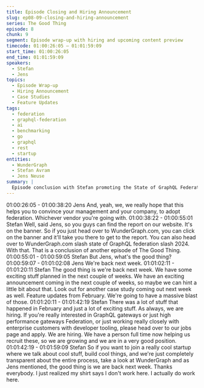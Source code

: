 ```yaml
---
title: Episode Closing and Hiring Announcement
slug: ep08-09-closing-and-hiring-announcement
series: The Good Thing
episode: 8
chunk: 9
segment: Episode wrap-up with hiring and upcoming content preview
timecode: 01:00:26:05 – 01:01:59:09
start_time: 01:00:26:05
end_time: 01:01:59:09
speakers:
  - Stefan
  - Jens
topics:
  - Episode Wrap-up
  - Hiring Announcement
  - Case Studies
  - Feature Updates
tags:
  - federation
  - graphql-federation
  - ai
  - benchmarking
  - go
  - graphql
  - rest
  - startup
entities:
  - WunderGraph
  - Stefan Avram
  - Jens Neuse
summary: |
  Episode conclusion with Stefan promoting the State of GraphQL Federation report and announcing active hiring across the organization. Discussion of upcoming content including case studies, feature announcements, and team growth with dedicated recruiting support, emphasizing WunderGraph's transparency and growth trajectory.
---
```


01:00:26:05 - 01:00:38:20
Jens
And, yeah, we, we really hope that this helps you to convince your management and your
company, to adopt federation. Whichever vendor you're going with.
01:00:38:22 - 01:00:55:01
Stefan
Well, said Jens, so you guys can find the report on our website. It's on the banner. So if you just
head over to WunderGraph.com, you can click on the banner and it'll take you there to get to the
report. You can also head over to WunderGraph.com slash state of GraphQL federation slash
2024. With that. That is a conclusion of another episode of The Good Thing.
01:00:55:01 - 01:00:59:05
Stefan
But Jens, what's the good thing?
01:00:59:07 - 01:01:02:08
Jens
We're back next week.
01:01:02:11 - 01:01:20:11
Stefan
The good thing is we're back next week. We have some exciting stuff planned in the next couple
of weeks. We have an exciting announcement coming in the next couple of weeks, so maybe
we can hint a little bit about that. Look out for another case study coming out next week as well.
Feature updates from February. We're going to have a massive blast of those.
01:01:20:11 - 01:01:42:19
Stefan
There was a lot of stuff that happened in February and just a lot of exciting stuff. As always, we
are hiring. If you're really interested in GraphQL gateways or just high performance gateways
Federation, or just working really closely with enterprise customers with developer tooling,
please head over to our jobs page and apply. We are hiring. We have a person full time now
helping us recruit these, so we are growing and we are in a very good position.
01:01:42:19 - 01:01:59:09
Stefan
So if you want to join a really cool startup where we talk about cool stuff, build cool things, and
we're just completely transparent about the entire process, take a look at WunderGraph and as
Jens mentioned, the good thing is we are back next week. Thanks everybody. I just realized my
shirt says I don't work here. I actually do work here.